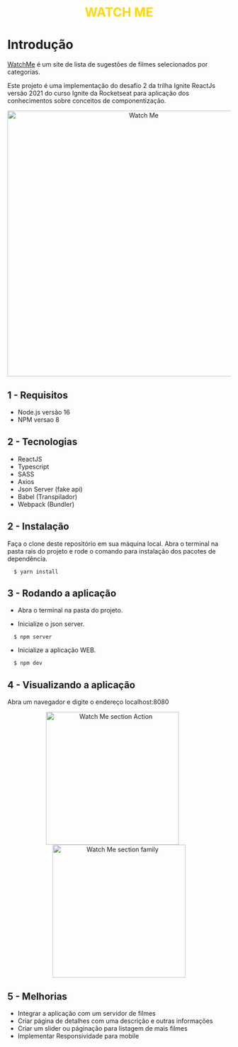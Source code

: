<h1 align="center" style="color: #FFD700">WATCH ME</h1>

# Introdução

[WatchMe](https://github.com/marciovz/ignite-reacjs-desafio2) é um site de lista de sugestões de filmes selecionados por categorias.

Este projeto é uma implementação do desafio 2 da trilha Ignite ReactJs versão 2021 do curso Ignite da Rocketseat para aplicação dos conhecimentos sobre conceitos de componentização.

<div align="center">
  <img src="https://raw.githubusercontent.com/marciovz/ignite-reacjs-desafio2/main/assets/watchme-action.png" width="600" alt="Watch Me" />
</div>

## 1 - Requisitos

- Node.js versão 16
- NPM versao 8

## 2 - Tecnologias

- ReactJS
- Typescript
- SASS
- Axios
- Json Server (fake api)
- Babel (Transpilador)
- Webpack (Bundler)

## 2 - Instalação

Faça o clone deste repositório em sua máquina local.
Abra o terminal na pasta rais do projeto e rode o comando para instalação dos pacotes de dependência.

```shell
  $ yarn install
```

## 3 - Rodando a aplicação

- Abra o terminal na pasta do projeto.

- Inicialize o json server.

```shell
  $ npm server
```

- Inicialize a aplicação WEB.

```shell
  $ npm dev
```

## 4 - Visualizando a aplicação

Abra um navegador e digite o endereço localhost:8080

<div align="center" >
    <img src="https://raw.githubusercontent.com/marciovz/ignite-reacjs-desafio2/main/assets/watchme-action.png" width="300" alt="Watch Me section Action" style="margin-right: 30px" />
    <img display="inline" src="https://raw.githubusercontent.com/marciovz/ignite-reacjs-desafio2/main/assets/watchme-family.png" width="300" alt="Watch Me section family" />
</div>

## 5 - Melhorias

- Integrar a aplicação com um servidor de filmes
- Criar página de detalhes com uma descrição e outras informações
- Criar um slider ou páginação para listagem de mais filmes
- Implementar Responsividade para mobile
